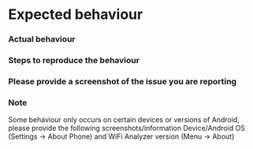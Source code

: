 # Expected behaviour


### Actual behaviour


### Steps to reproduce the behaviour


### Please provide a screenshot of the issue you are reporting


### Note
Some behaviour only occurs on certain devices or versions of Android, please provide the following screenshots/information Device/Android OS (Settings → About Phone) and WiFi Analyzer version (Menu -> About)
